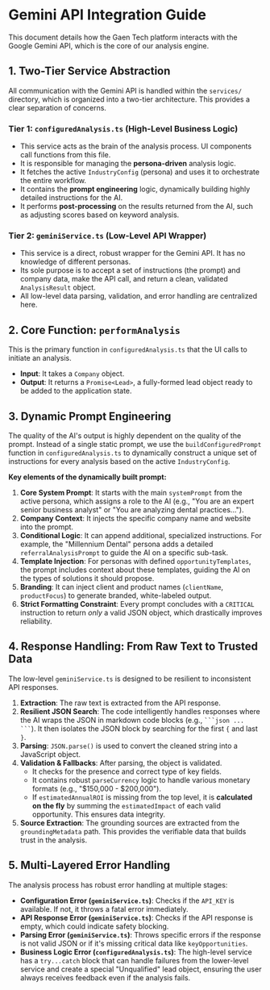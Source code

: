 # Gemini API Integration Guide

This document details how the Gaen Tech platform interacts with the Google Gemini API, which is the core of our analysis engine.

## 1. Two-Tier Service Abstraction

All communication with the Gemini API is handled within the `services/` directory, which is organized into a two-tier architecture. This provides a clear separation of concerns.

### Tier 1: `configuredAnalysis.ts` (High-Level Business Logic)
- This service acts as the brain of the analysis process. UI components call functions from this file.
- It is responsible for managing the **persona-driven** analysis logic.
- It fetches the active `IndustryConfig` (persona) and uses it to orchestrate the entire workflow.
- It contains the **prompt engineering** logic, dynamically building highly detailed instructions for the AI.
- It performs **post-processing** on the results returned from the AI, such as adjusting scores based on keyword analysis.

### Tier 2: `geminiService.ts` (Low-Level API Wrapper)
- This service is a direct, robust wrapper for the Gemini API. It has no knowledge of different personas.
- Its sole purpose is to accept a set of instructions (the prompt) and company data, make the API call, and return a clean, validated `AnalysisResult` object.
- All low-level data parsing, validation, and error handling are centralized here.

## 2. Core Function: `performAnalysis`

This is the primary function in `configuredAnalysis.ts` that the UI calls to initiate an analysis.

- **Input**: It takes a `Company` object.
- **Output**: It returns a `Promise<Lead>`, a fully-formed lead object ready to be added to the application state.

## 3. Dynamic Prompt Engineering

The quality of the AI's output is highly dependent on the quality of the prompt. Instead of a single static prompt, we use the `buildConfiguredPrompt` function in `configuredAnalysis.ts` to dynamically construct a unique set of instructions for every analysis based on the active `IndustryConfig`.

**Key elements of the dynamically built prompt:**

1.  **Core System Prompt**: It starts with the main `systemPrompt` from the active persona, which assigns a role to the AI (e.g., "You are an expert senior business analyst" or "You are analyzing dental practices...").
2.  **Company Context**: It injects the specific company name and website into the prompt.
3.  **Conditional Logic**: It can append additional, specialized instructions. For example, the "Millennium Dental" persona adds a detailed `referralAnalysisPrompt` to guide the AI on a specific sub-task.
4.  **Template Injection**: For personas with defined `opportunityTemplates`, the prompt includes context about these templates, guiding the AI on the types of solutions it should propose.
5.  **Branding**: It can inject client and product names (`clientName`, `productFocus`) to generate branded, white-labeled output.
6.  **Strict Formatting Constraint**: Every prompt concludes with a `CRITICAL` instruction to return *only* a valid JSON object, which drastically improves reliability.

## 4. Response Handling: From Raw Text to Trusted Data

The low-level `geminiService.ts` is designed to be resilient to inconsistent API responses.

1.  **Extraction**: The raw text is extracted from the API response.
2.  **Resilient JSON Search**: The code intelligently handles responses where the AI wraps the JSON in markdown code blocks (e.g., ` ```json ... ``` `). It then isolates the JSON block by searching for the first `{` and last `}`.
3.  **Parsing**: `JSON.parse()` is used to convert the cleaned string into a JavaScript object.
4.  **Validation & Fallbacks**: After parsing, the object is validated.
    - It checks for the presence and correct type of key fields.
    - It contains robust `parseCurrency` logic to handle various monetary formats (e.g., "$150,000 - $200,000").
    - If `estimatedAnnualROI` is missing from the top level, it is **calculated on the fly** by summing the `estimatedImpact` of each valid opportunity. This ensures data integrity.
5.  **Source Extraction**: The grounding sources are extracted from the `groundingMetadata` path. This provides the verifiable data that builds trust in the analysis.

## 5. Multi-Layered Error Handling

The analysis process has robust error handling at multiple stages:

- **Configuration Error (`geminiService.ts`)**: Checks if the `API_KEY` is available. If not, it throws a fatal error immediately.
- **API Response Error (`geminiService.ts`)**: Checks if the API response is empty, which could indicate safety blocking.
- **Parsing Error (`geminiService.ts`)**: Throws specific errors if the response is not valid JSON or if it's missing critical data like `keyOpportunities`.
- **Business Logic Error (`configuredAnalysis.ts`)**: The high-level service has a `try...catch` block that can handle failures from the lower-level service and create a special "Unqualified" lead object, ensuring the user always receives feedback even if the analysis fails.